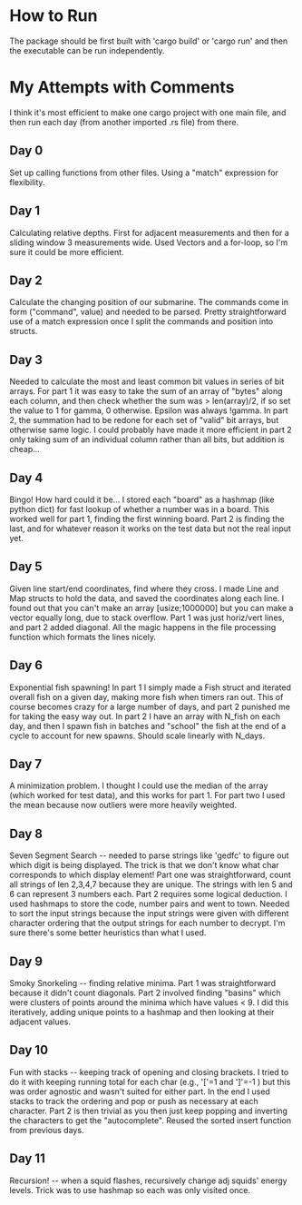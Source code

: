 # How to Run
The package should be first built with 'cargo build' or 'cargo run' and then the executable can be run independently. 

# My Attempts with Comments

I think it's most efficient to make one cargo project with one main file, and then run each day (from another imported .rs file) from there. 

## Day 0
Set up calling functions from other files. Using a "match" expression for flexibility.

## Day 1
Calculating relative depths. First for adjacent measurements and then for a sliding window 3 measurements wide. Used Vectors and a for-loop, so I'm sure it could be more efficient. 

## Day 2
Calculate the changing position of our submarine. The commands come in form ("command", value) and needed to be parsed. Pretty straightforward use of a match expression once I split the commands and position into structs.

## Day 3
Needed to calculate the most and least common bit values in series of bit arrays. For part 1 it was easy to take the sum of an array of "bytes" along each column, and then check whether the sum was > len(array)/2, if so set the value to 1 for gamma, 0 otherwise. Epsilon was always !gamma. In part 2, the summation had to be redone for each set of "valid" bit arrays, but otherwise same logic. I could probably have made it more efficient in part 2 only taking sum of an individual column rather than all bits, but addition is cheap...

## Day 4
Bingo! How hard could it be... I stored each "board" as a hashmap (like python dict) for fast lookup of whether a number was in a board. This worked well for part 1, finding the first winning board. Part 2 is finding the last, and for whatever reason it works on the test data but not the real input yet.

## Day 5
Given line start/end coordinates, find where they cross. I made Line and Map structs to hold the data, and saved the coordinates along each line. I found out that you can't make an array [usize;1000000] but you can make a vector equally long, due to stack overflow. Part 1 was just horiz/vert lines, and part 2 added diagonal. All the magic happens in the file processing function which formats the lines nicely.

## Day 6
Exponential fish spawning! In part 1 I simply made a Fish struct and iterated overall fish on a given day, making more fish when timers ran out. This of course becomes crazy for a large number of days, and part 2 punished me for taking the easy way out. In part 2 I have an array with N_fish on each day, and then I spawn fish in batches and "school" the fish at the end of a cycle to account for new spawns. Should scale linearly with N_days. 

## Day 7
A minimization problem. I thought I could use the median of the array (which worked for test data), and this works for part 1. For part two I used the mean because now outliers were more heavily weighted. 

## Day 8
Seven Segment Search -- needed to parse strings like 'gedfc' to figure out which digit is being displayed. The trick is that we don't know what char corresponds to which display element! Part one was straightforward, count all strings of len 2,3,4,7 because they are unique. The strings with len 5 and 6 can represent 3 numbers each. Part 2 requires some logical deduction. I used hashmaps to store the code, number pairs and went to town. Needed to sort the input strings because the input strings were given with different character ordering that the output strings for each number to decrypt. I'm sure there's some better heuristics than what I used.

## Day 9
Smoky Snorkeling -- finding relative minima. Part 1 was straightforward because it didn't count diagonals. Part 2 involved finding "basins" which were clusters of points around the minima which have values < 9. I did this iteratively, adding unique points to a hashmap and then looking at their adjacent values.

## Day 10
Fun with stacks -- keeping track of opening and closing brackets. I tried to do it with keeping running total for each char (e.g., '['=1 and ']'=-1 ) but this was order agnostic and wasn't suited for either part. In the end I used stacks to track the ordering and pop or push as necessary at each character. Part 2 is then trivial as you then just keep popping and inverting the characters to get the "autocomplete". Reused the sorted insert function from previous days.

## Day 11
Recursion! -- when a squid flashes, recursively change adj squids' energy levels. Trick was to use hashmap so each  was only visited once.
